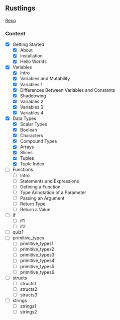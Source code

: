 ## Rustlings
[Repo](https://github.com/vanbak/rustlings)

### Content
- [X] Getting Started
    - [X] About
    - [X] Installation
    - [X] Hello Worlds
- [X] Variables
    - [X] Intro
    - [X] Variables and Mutability
    - [X] Variables 1
    - [X] Differences Between Variables and Constants
    - [X] Shaddowing
    - [X] Variables 2
    - [X] Variables 3
    - [X] Variables 4
- [X] Data Types
    - [X] Scalar Types
    - [X] Boolean
    - [X] Characters
    - [X] Compound Types
    - [X] Arrays
    - [X] Slices
    - [X] Tuples
    - [X] Tuple Index
- [ ] Functions
    - [ ] Intro
    - [ ] Statements and Expressions
    - [ ] Defining a Function
    - [ ] Type Annotation of a Parameter
    - [ ] Passing an Argument
    - [ ] Return Type
    - [ ] Return a Value
- [ ] if 
    - [ ] if1
    - [ ] if2
- [ ] quiz1
- [ ] primitive_types
    - [ ] primitive_types1
    - [ ] primitive_types2
    - [ ] primitive_types3
    - [ ] primitive_types4
    - [ ] primitive_types5
    - [ ] primitive_types6
- [ ] structs
    - [ ] structs1
    - [ ] structs2
    - [ ] structs3
- [ ] strings
    - [ ] strings1
    - [ ] strings2